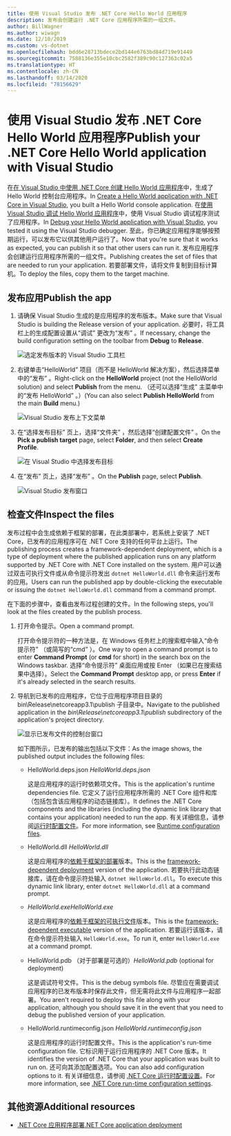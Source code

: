 ```yaml
---
title: 使用 Visual Studio 发布 .NET Core Hello World 应用程序
description: 发布会创建运行 .NET Core 应用程序所需的一组文件。
author: BillWagner
ms.author: wiwagn
ms.date: 12/10/2019
ms.custom: vs-dotnet
ms.openlocfilehash: bdd6e28713bdece2bd144e6763bd84d719e91449
ms.sourcegitcommit: 7588136e355e10cbc2582f389c90c127363c02a5
ms.translationtype: HT
ms.contentlocale: zh-CN
ms.lasthandoff: 03/14/2020
ms.locfileid: "78156629"
---
```

# <a name="publish-your-net-core-hello-world-application-with-visual-studio"></a><span data-ttu-id="69e5b-103">使用 Visual Studio 发布 .NET Core Hello World 应用程序</span><span class="sxs-lookup"><span data-stu-id="69e5b-103">Publish your .NET Core Hello World application with Visual Studio</span></span>

<span data-ttu-id="69e5b-104">在[在 Visual Studio 中使用 .NET Core 创建 Hello World 应用程序](with-visual-studio.md)中，生成了 Hello World 控制台应用程序。</span><span class="sxs-lookup"><span data-stu-id="69e5b-104">In [Create a Hello World application with .NET Core in Visual Studio](with-visual-studio.md), you built a Hello World console application.</span></span> <span data-ttu-id="69e5b-105">在[使用 Visual Studio 调试 Hello World 应用程序](debugging-with-visual-studio.md)中，使用 Visual Studio 调试程序测试了应用程序。</span><span class="sxs-lookup"><span data-stu-id="69e5b-105">In [Debug your Hello World application with Visual Studio](debugging-with-visual-studio.md), you tested it using the Visual Studio debugger.</span></span> <span data-ttu-id="69e5b-106">至此，你已确定应用程序能够按预期运行，可以发布它以供其他用户运行了。</span><span class="sxs-lookup"><span data-stu-id="69e5b-106">Now that you're sure that it works as expected, you can publish it so that other users can run it.</span></span> <span data-ttu-id="69e5b-107">发布应用程序会创建运行应用程序所需的一组文件。</span><span class="sxs-lookup"><span data-stu-id="69e5b-107">Publishing creates the set of files that are needed to run your application.</span></span> <span data-ttu-id="69e5b-108">若要部署文件，请将文件复制到目标计算机。</span><span class="sxs-lookup"><span data-stu-id="69e5b-108">To deploy the files, copy them to the target machine.</span></span>

## <a name="publish-the-app"></a><span data-ttu-id="69e5b-109">发布应用</span><span class="sxs-lookup"><span data-stu-id="69e5b-109">Publish the app</span></span>

1. <span data-ttu-id="69e5b-110">请确保 Visual Studio 生成的是应用程序的发布版本。</span><span class="sxs-lookup"><span data-stu-id="69e5b-110">Make sure that Visual Studio is building the Release version of your application.</span></span> <span data-ttu-id="69e5b-111">必要时，将工具栏上的生成配置设置从“调试”  更改为“发布”  。</span><span class="sxs-lookup"><span data-stu-id="69e5b-111">If necessary, change the build configuration setting on the toolbar from **Debug** to **Release**.</span></span>

   ![选定发布版本的 Visual Studio 工具栏](media/publishing-with-visual-studio/visual-studio-toolbar-release.png)

1. <span data-ttu-id="69e5b-113">右键单击“HelloWorld”  项目（而不是 HelloWorld 解决方案），然后选择菜单中的“发布”  。</span><span class="sxs-lookup"><span data-stu-id="69e5b-113">Right-click on the **HelloWorld** project (not the HelloWorld solution) and select **Publish** from the menu.</span></span> <span data-ttu-id="69e5b-114">（还可以选择“生成”  主菜单中的“发布 HelloWorld”  。）</span><span class="sxs-lookup"><span data-stu-id="69e5b-114">(You can also select **Publish HelloWorld** from the main **Build** menu.)</span></span>

   ![Visual Studio 发布上下文菜单](media/publishing-with-visual-studio/publish-context-menu.png)

1. <span data-ttu-id="69e5b-116">在“选择发布目标”  页上，选择“文件夹”  ，然后选择“创建配置文件”  。</span><span class="sxs-lookup"><span data-stu-id="69e5b-116">On the **Pick a publish target** page, select **Folder**, and then select **Create Profile**.</span></span>

   ![在 Visual Studio 中选择发布目标](media/publishing-with-visual-studio/pick-publish-target.png)

1. <span data-ttu-id="69e5b-118">在“发布”  页上，选择“发布”  。</span><span class="sxs-lookup"><span data-stu-id="69e5b-118">On the **Publish** page, select **Publish**.</span></span>

   ![Visual Studio 发布窗口](media/publishing-with-visual-studio/publish-page.png)

## <a name="inspect-the-files"></a><span data-ttu-id="69e5b-120">检查文件</span><span class="sxs-lookup"><span data-stu-id="69e5b-120">Inspect the files</span></span>

<span data-ttu-id="69e5b-121">发布过程中会生成依赖于框架的部署，在此类部署中，若系统上安装了 .NET Core，已发布的应用程序可在 .NET Core 支持的任何平台上运行。</span><span class="sxs-lookup"><span data-stu-id="69e5b-121">The publishing process creates a framework-dependent deployment, which is a type of deployment where the published application runs on any platform supported by .NET Core with .NET Core installed on the system.</span></span> <span data-ttu-id="69e5b-122">用户可以通过双击可执行文件或从命令提示符发出 `dotnet HelloWorld.dll` 命令来运行发布的应用。</span><span class="sxs-lookup"><span data-stu-id="69e5b-122">Users can run the published app by double-clicking the executable or issuing the `dotnet HelloWorld.dll` command from a command prompt.</span></span>

<span data-ttu-id="69e5b-123">在下面的步骤中，查看由发布过程创建的文件。</span><span class="sxs-lookup"><span data-stu-id="69e5b-123">In the following steps, you'll look at the files created by the publish process.</span></span>

1. <span data-ttu-id="69e5b-124">打开命令提示。</span><span class="sxs-lookup"><span data-stu-id="69e5b-124">Open a command prompt.</span></span>

   <span data-ttu-id="69e5b-125">打开命令提示符的一种方法是，在 Windows 任务栏上的搜索框中输入“命令提示符”  （或简写的“cmd”  ）。</span><span class="sxs-lookup"><span data-stu-id="69e5b-125">One way to open a command prompt is to enter **Command Prompt** (or **cmd** for short) in the search box on the Windows taskbar.</span></span> <span data-ttu-id="69e5b-126">选择“命令提示符”  桌面应用或按 Enter  （如果已在搜索结果中选择）。</span><span class="sxs-lookup"><span data-stu-id="69e5b-126">Select the **Command Prompt** desktop app, or press **Enter** if it's already selected in the search results.</span></span>

1. <span data-ttu-id="69e5b-127">导航到已发布的应用程序，它位于应用程序项目目录的 bin\Release\netcoreapp3.1\publish  子目录中。</span><span class="sxs-lookup"><span data-stu-id="69e5b-127">Navigate to the published application in the *bin\Release\netcoreapp3.1\publish* subdirectory of the application's project directory.</span></span>

   ![显示已发布文件的控制台窗口](media/publishing-with-visual-studio/published-files-output.png)

   <span data-ttu-id="69e5b-129">如下图所示，已发布的输出包括以下文件：</span><span class="sxs-lookup"><span data-stu-id="69e5b-129">As the image shows, the published output includes the following files:</span></span>

      * <span data-ttu-id="69e5b-130">HelloWorld.deps.json </span><span class="sxs-lookup"><span data-stu-id="69e5b-130">*HelloWorld.deps.json*</span></span>

         <span data-ttu-id="69e5b-131">这是应用程序的运行时依赖项文件。</span><span class="sxs-lookup"><span data-stu-id="69e5b-131">This is the application's runtime dependencies file.</span></span> <span data-ttu-id="69e5b-132">它定义了运行应用程序所需的 .NET Core 组件和库（包括包含该应用程序的动态链接库）。</span><span class="sxs-lookup"><span data-stu-id="69e5b-132">It defines the .NET Core components and the libraries (including the dynamic link library that contains your application) needed to run the app.</span></span> <span data-ttu-id="69e5b-133">有关详细信息，请参阅[运行时配置文件](https://github.com/dotnet/cli/blob/85ca206d84633d658d7363894c4ea9d59e515c1a/Documentation/specs/runtime-configuration-file.md)。</span><span class="sxs-lookup"><span data-stu-id="69e5b-133">For more information, see [Runtime configuration files](https://github.com/dotnet/cli/blob/85ca206d84633d658d7363894c4ea9d59e515c1a/Documentation/specs/runtime-configuration-file.md).</span></span>

      * <span data-ttu-id="69e5b-134">HelloWorld.dll </span><span class="sxs-lookup"><span data-stu-id="69e5b-134">*HelloWorld.dll*</span></span>

         <span data-ttu-id="69e5b-135">这是应用程序的[依赖于框架的部署](../deploying/deploy-with-cli.md#framework-dependent-deployment)版本。</span><span class="sxs-lookup"><span data-stu-id="69e5b-135">This is the [framework-dependent deployment](../deploying/deploy-with-cli.md#framework-dependent-deployment) version of the application.</span></span> <span data-ttu-id="69e5b-136">若要执行此动态链接库，请在命令提示符处输入 `dotnet HelloWorld.dll`。</span><span class="sxs-lookup"><span data-stu-id="69e5b-136">To execute this dynamic link library, enter `dotnet HelloWorld.dll` at a command prompt.</span></span>

      * <span data-ttu-id="69e5b-137">*HelloWorld.exe*</span><span class="sxs-lookup"><span data-stu-id="69e5b-137">*HelloWorld.exe*</span></span>

         <span data-ttu-id="69e5b-138">这是应用程序的[依赖于框架的可执行文件](../deploying/deploy-with-cli.md#framework-dependent-executable)版本。</span><span class="sxs-lookup"><span data-stu-id="69e5b-138">This is the [framework-dependent executable](../deploying/deploy-with-cli.md#framework-dependent-executable) version of the application.</span></span> <span data-ttu-id="69e5b-139">若要运行该版本，请在命令提示符处输入 `HelloWorld.exe`。</span><span class="sxs-lookup"><span data-stu-id="69e5b-139">To run it, enter `HelloWorld.exe` at a command prompt.</span></span>

      * <span data-ttu-id="69e5b-140">HelloWorld.pdb  （对于部署是可选的）</span><span class="sxs-lookup"><span data-stu-id="69e5b-140">*HelloWorld.pdb* (optional for deployment)</span></span>

         <span data-ttu-id="69e5b-141">这是调试符号文件。</span><span class="sxs-lookup"><span data-stu-id="69e5b-141">This is the debug symbols file.</span></span> <span data-ttu-id="69e5b-142">尽管应在需要调试应用程序的已发布版本时保存此文件，但无需将此文件与应用程序一起部署。</span><span class="sxs-lookup"><span data-stu-id="69e5b-142">You aren't required to deploy this file along with your application, although you should save it in the event that you need to debug the published version of your application.</span></span>

      * <span data-ttu-id="69e5b-143">HelloWorld.runtimeconfig.json </span><span class="sxs-lookup"><span data-stu-id="69e5b-143">*HelloWorld.runtimeconfig.json*</span></span>

         <span data-ttu-id="69e5b-144">这是应用程序的运行时配置文件。</span><span class="sxs-lookup"><span data-stu-id="69e5b-144">This is the application's run-time configuration file.</span></span> <span data-ttu-id="69e5b-145">它标识用于运行应用程序的 .NET Core 版本。</span><span class="sxs-lookup"><span data-stu-id="69e5b-145">It identifies the version of .NET Core that your application was built to run on.</span></span> <span data-ttu-id="69e5b-146">还可向其添加配置选项。</span><span class="sxs-lookup"><span data-stu-id="69e5b-146">You can also add configuration options to it.</span></span> <span data-ttu-id="69e5b-147">有关详细信息，请参阅 [.NET Core 运行时配置设置](../run-time-config/index.md#runtimeconfigjson)。</span><span class="sxs-lookup"><span data-stu-id="69e5b-147">For more information, see [.NET Core run-time configuration settings](../run-time-config/index.md#runtimeconfigjson).</span></span>

## <a name="additional-resources"></a><span data-ttu-id="69e5b-148">其他资源</span><span class="sxs-lookup"><span data-stu-id="69e5b-148">Additional resources</span></span>

- [<span data-ttu-id="69e5b-149">.NET Core 应用程序部署</span><span class="sxs-lookup"><span data-stu-id="69e5b-149">.NET Core application deployment</span></span>](../deploying/index.md)
